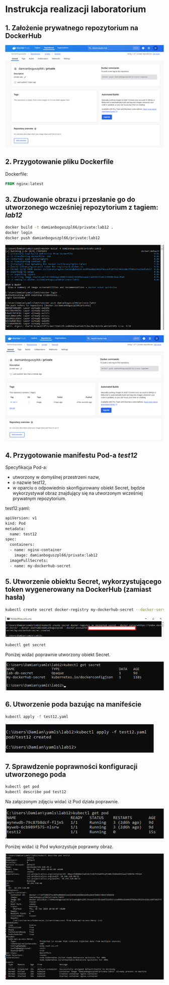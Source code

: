 # Instrukcja realizacji laboratorium

## 1. Założenie prywatnego repozytorium na DockerHub

![lab12 png1](img/png1.png)

## 2. Przygotowanie pliku Dockerfile

Dockerfile:
```dockerfile
FROM nginx:latest
```

## 3. Zbudowanie obrazu i przesłanie go do utworzonego wcześniej repozytorium z tagiem: *lab12*

```bash
docker build -t damianboguszpl66/private:lab12 .
docker login
docker push damianboguszpl66/private:lab12
```
![lab12 png3](img/png3.png)

![lab12 png2](img/png2.png)

## 4. Przygotowanie manifestu Pod-a *test12*

Specyfikacja Pod-a:
- utworzony w domyślnej przestrzeni nazw,
- o nazwie test12,
- w oparciu o odpowiednio skonfigurowany obiekt Secret, będzie wykorzystywał obraz znajdujący się na utworzonym wcześniej prywatnym repozytorium.

test12.yaml:
```bash
apiVersion: v1
kind: Pod
metadata:
  name: test12
spec:
  containers:
  - name: nginx-container
    image: damianboguszpl66/private:lab12
  imagePullSecrets:
  - name: my-dockerhub-secret
```
## 5. Utworzenie obiektu Secret, wykorzystującego token wygenerowany na DockerHub (zamiast hasła)

```bash
kubectl create secret docker-registry my-dockerhub-secret --docker-server=https://index.docker.io/v1/ --docker-username=damianboguszpl66 --docker-password=********************************************
```

![lab12 png4](img/png4.png)

```bash
kubectl get secret
```

Poniżej widać poprawnie utworzony obiekt Secret.

![lab12 png1](img/png6.png)


## 6. Utworzenie poda bazując na manifeście

```bash
kubectl apply -f test12.yaml
```

![lab12 png5](img/png5.png)

## 7. Sprawdzenie poprawności konfiguracji utworzonego poda

```bash
kubectl get pod
kubectl describe pod test12 
```

Na załączonym zdjęciu widać iż Pod działa poprawnie.

![lab12 png8](img/png8.png)

Poniżej widać iż Pod wykorzystuje poprawny obraz.

![lab12 png7](img/png7.png)

